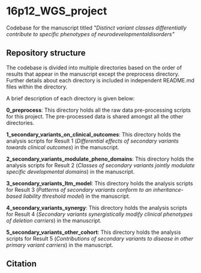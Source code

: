 # 16p12_WGS_project
Codebase for the manuscript titled *"Distinct variant classes differentially contribute to specific phenotypes of neurodevelopmentaldisorders"*

## Repository structure
The codebase is divided into multiple directories based on the order of results that appear in the manuscript except the preprocess directory. Further details about each directory is included in independent README.md files within the directory. 

A brief description of each directory is given below:

**0_preprocess**: This directory holds all the raw data pre-processing scripts for this project. The pre-processed data is shared amongst all the other directories.

**1_secondary_variants_on_clinical_outcomes**: This directory holds the analysis scripts for Result 1 (*Differential effects of secondary variants towards clinical outcomes*) in the manuscript.   

**2_secondary_variants_modulate_pheno_domains**: This directory holds the analysis scripts for Result 2 (*Classes of secondary variants jointly modulate specific developmental domains*) in the manuscript.   

**3_secondary_variants_ltm_model**: This directory holds the analysis scripts for Result 3 (*Patterns of secondary variants conform to an inheritance-based liability threshold model*) in the manuscript.   

**4_secondary_variants_synergy**: This directory holds the analysis scripts for Result 4 (*Secondary variants synergistically modify clinical phenotypes of deletion carriers*) in the manuscript.   

**5_secondary_variants_other_cohort**: This directory holds the analysis scripts for Result 5 (*Contributions of secondary variants to disease in other primary variant carriers*) in the manuscript.

## Citation


